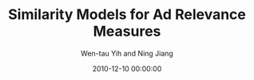 ---
title: "Similarity Models for Ad Relevance Measures"
collection: publications
permalink: /publication/2010-12-10-0033
date: 2010-12-10 00:00:00
author: 'Wen-tau Yih and Ning Jiang'
venue: 'MLOAD-2010'
---